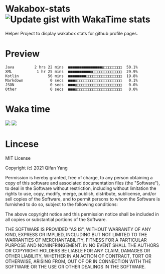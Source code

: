  # Wakabox-stats ![Update gist with WakaTime stats](https://github.com/underwindfall/wakabox-stats/workflows/Update%20gist%20with%20WakaTime%20stats/badge.svg)

  Helper Project to display wakabox stats for github profile pages. 
 # Preview 
  
  ```  
 Java         2 hrs 22 mins  ■■■■■■■■■■■■■■■▥□□□□□□□□  50.1%
XML           1 hr 25 mins  ■■■■■■■■■■▦□□□□□□□□□□□□□  29.9%
Kotlin             56 mins  ■■■■■■■■◱□□□□□□□□□□□□□□□  19.8%
Markdown            0 secs  ■■■▥□□□□□□□□□□□□□□□□□□□□   0.1%
JSON                0 secs  ■■■▥□□□□□□□□□□□□□□□□□□□□   0.0%
Other               0 secs  ■■■▥□□□□□□□□□□□□□□□□□□□□   0.0% 
 ``` 
  
 
 
  
  # Waka time 

  ![](https://wakatime.com/share/@underwindfall/04fb31b6-0c1f-434d-b3a5-ac5e62f5364c.svg)
  ![](https://wakatime.com/share/@underwindfall/3d98f640-5c0f-4faf-b8df-1c48dec045b2.svg)
  
  # Lincese 

  MIT License

  Copyright (c) 2021 Qifan Yang
  
  Permission is hereby granted, free of charge, to any person obtaining a copy
  of this software and associated documentation files (the "Software"), to deal
  in the Software without restriction, including without limitation the rights
  to use, copy, modify, merge, publish, distribute, sublicense, and/or sell
  copies of the Software, and to permit persons to whom the Software is
  furnished to do so, subject to the following conditions:
  
  The above copyright notice and this permission notice shall be included in all
  copies or substantial portions of the Software.
  
  THE SOFTWARE IS PROVIDED "AS IS", WITHOUT WARRANTY OF ANY KIND, EXPRESS OR
  IMPLIED, INCLUDING BUT NOT LIMITED TO THE WARRANTIES OF MERCHANTABILITY,
  FITNESS FOR A PARTICULAR PURPOSE AND NONINFRINGEMENT. IN NO EVENT SHALL THE
  AUTHORS OR COPYRIGHT HOLDERS BE LIABLE FOR ANY CLAIM, DAMAGES OR OTHER
  LIABILITY, WHETHER IN AN ACTION OF CONTRACT, TORT OR OTHERWISE, ARISING FROM,
  OUT OF OR IN CONNECTION WITH THE SOFTWARE OR THE USE OR OTHER DEALINGS IN THE
  SOFTWARE.
